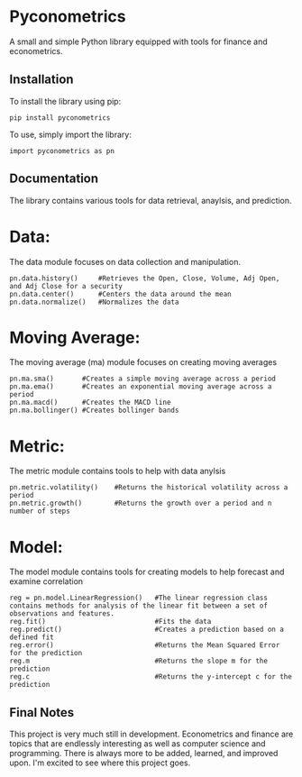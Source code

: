 # Pyconometrics

A small and simple Python library equipped with tools for finance and econometrics.

## Installation

To install the library using pip:
```
pip install pyconometrics
```

To use, simply import the library:
```
import pyconometrics as pn
```

## Documentation

The library contains various tools for data retrieval, anaylsis, and prediction.

# Data:
The data module focuses on data collection and manipulation.
```
pn.data.history()     #Retrieves the Open, Close, Volume, Adj Open, and Adj Close for a security
pn.data.center()      #Centers the data around the mean
pn.data.normalize()   #Normalizes the data
```

# Moving Average:
The moving average (ma) module focuses on creating moving averages
```
pn.ma.sma()       #Creates a simple moving average across a period
pn.ma.ema()       #Creates an exponential moving average across a period
pn.ma.macd()      #Creates the MACD line
pn.ma.bollinger() #Creates bollinger bands
```

# Metric:
The metric module contains tools to help with data anylsis
```
pn.metric.volatility()    #Returns the historical volatility across a period
pn.metric.growth()        #Returns the growth over a period and n number of steps
```

# Model:
The model module contains tools for creating models to help forecast and examine correlation
```
reg = pn.model.LinearRegression()   #The linear regression class contains methods for analysis of the linear fit between a set of observations and features.
reg.fit()                           #Fits the data
reg.predict()                       #Creates a prediction based on a defined fit
reg.error()                         #Returns the Mean Squared Error for the prediction
reg.m                               #Returns the slope m for the prediction
reg.c                               #Returns the y-intercept c for the prediction
```

## Final Notes
This project is very much still in development. Econometrics and finance are topics that are endlessly interesting as well as computer science and programming. There is always more to be added, learned, and improved upon. I'm excited to see where this project goes.

